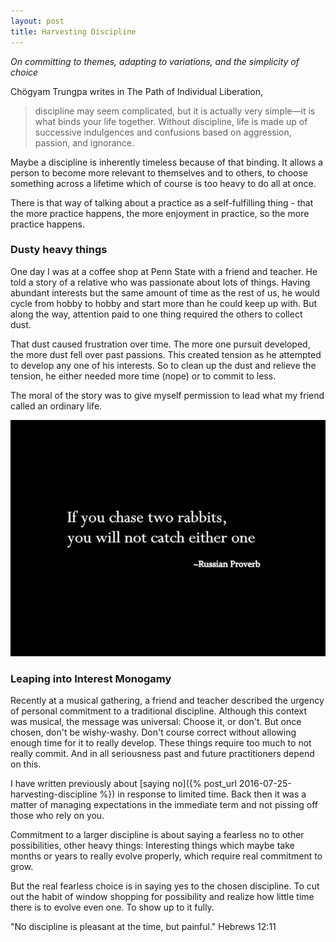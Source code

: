 ```yaml
---
layout: post
title: Harvesting Discipline
---
```

_On committing to themes, adapting to variations, and the simplicity of choice_

Chögyam Trungpa writes in The Path of Individual Liberation,

> discipline may seem complicated, but it is actually very simple—it is what binds your life together. Without discipline, life is made up of successive indulgences and confusions based on aggression, passion, and ignorance.

Maybe a discipline is inherently timeless because of that binding. It allows a person to become more relevant to themselves and to others, to choose something across a lifetime which of course is too heavy to do all at once.

There is that way of talking about a practice as a self-fulfilling thing - that the more practice happens, the more enjoyment in practice, so the more practice happens.


### Dusty heavy things

One day I was at a coffee shop at Penn State with a friend and teacher. He told a story of a relative who was passionate about lots of things. Having abundant interests but the same amount of time as the rest of us, he would cycle from hobby to hobby and start more than he could keep up with. But along the way, attention paid to one thing required the others to collect dust.

That dust caused frustration over time. The more one pursuit developed, the more dust fell over past passions. This created tension as he attempted to develop any one of his interests. So to clean up the dust and relieve the tension, he either needed more time (nope) or to commit to less.

The moral of the story was to give myself permission to lead what my friend called an ordinary life.

![Chase two rabbits, catch none](/assets/rabbits.png)


### Leaping into Interest Monogamy

Recently at a musical gathering, a friend and teacher described the urgency of personal commitment to a traditional discipline. Although this context was musical, the message was universal: Choose it, or don't. But once chosen, don't be wishy-washy. Don't course correct without allowing enough time for it to really develop. These things require too much to not really commit. And in all seriousness past and future practitioners depend on this.

I have written previously about [saying no]({% post_url 2016-07-25-harvesting-discipline %}) in response to limited time. Back then it was a matter of managing expectations in the immediate term and not pissing off those who rely on you.

Commitment to a larger discipline is about saying a fearless no to other possibilities, other heavy things: Interesting things which maybe take months or years to really evolve properly, which require real commitment to grow.

But the real fearless choice is in saying yes to the chosen discipline. To cut out the habit of window shopping for possibility and realize how little time there is to evolve even one. To show up to it fully.

"No discipline is pleasant at the time, but painful." Hebrews 12:11
